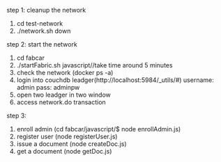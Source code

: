 step 1: cleanup the network
1. cd test-network
2. ./network.sh down

step 2: start the network
1. cd fabcar
2. ./startFabric.sh javascript//take time around 5 minutes
3. check the network (docker ps -a)
4. login into couchdb leadger(http://localhost:5984/_utils/#)
    username: admin pass: adminpw
5. open two leadger in two window
6. access network.do transaction

step 3:
1. enroll admin (cd fabcar/javascript/$ node enrollAdmin.js)
2. register user (node registerUser.js)
3. issue a document (node createDoc.js)
4. get a document (node getDoc.js)


